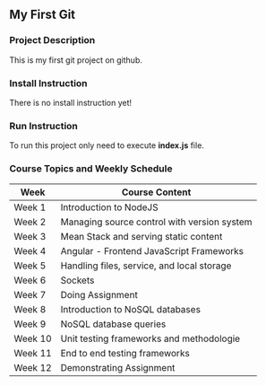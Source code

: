 ## My First Git ##

### Project Description ###
This is my first git project on github.

### Install Instruction ###
There is no install instruction yet!

### Run Instruction ###
To run this project only need to execute **index.js** file.

### Course Topics and Weekly Schedule ###
Week | Course Content
----- | -----
Week 1 | Introduction to NodeJS
Week 2 | Managing source control with version system
Week 3 | Mean Stack and serving static content
Week 4 | Angular - Frontend JavaScript Frameworks
Week 5 | Handling files, service, and local storage
Week 6 | Sockets
Week 7 | Doing Assignment
Week 8 | Introduction to NoSQL databases
Week 9 | NoSQL database queries
Week 10 | Unit testing frameworks and methodologie
Week 11 | End to end testing frameworks
Week 12 | Demonstrating Assignment
